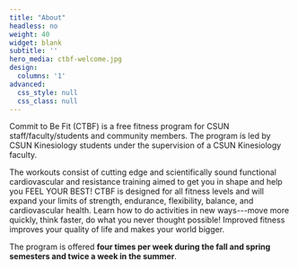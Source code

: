 ```yaml
---
title: "About"
headless: no
weight: 40
widget: blank
subtitle: ''
hero_media: ctbf-welcome.jpg
design:
  columns: '1'
advanced:
  css_style: null
  css_class: null
---
```


Commit to Be Fit (CTBF) is a free fitness program for CSUN staff/faculty/students and community members. The program is led by CSUN Kinesiology students under the supervision of a CSUN Kinesiology faculty.

The workouts consist of cutting edge and scientifically sound functional cardiovascular and resistance training aimed to get you in shape and help you FEEL YOUR BEST! CTBF is designed for all fitness levels and will expand your limits of strength, endurance, flexibility, balance, and cardiovascular health. Learn how to do activities in new ways---move more quickly, think faster, do what you never thought possible! Improved fitness improves your quality of life and makes your world bigger.

The program is offered **four times per week during the fall and spring semesters and twice a week in the summer**.
